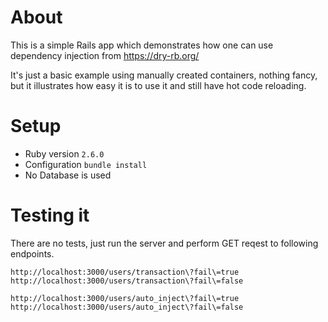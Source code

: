 # About

This is a simple Rails app which demonstrates how one can use dependency injection from https://dry-rb.org/

It's just a basic example using manually created containers, nothing fancy,
but it illustrates how easy it is to use it and still have hot code reloading.

# Setup
* Ruby version `2.6.0`
* Configuration `bundle install`
* No Database is used

# Testing it
There are no tests, just run the server and perform GET reqest to following endpoints.


```
http://localhost:3000/users/transaction\?fail\=true
http://localhost:3000/users/transaction\?fail\=false

http://localhost:3000/users/auto_inject\?fail\=true
http://localhost:3000/users/auto_inject\?fail\=false
```
